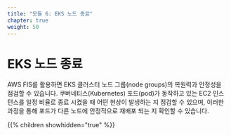 ```yaml
---
title: "모듈 6: EKS 노드 종료"
chapter: true
weight: 50
---
```


# EKS 노드 종료

AWS FIS를 활용하면 EKS 클러스터 노드 그룹(node groups)의 복원력과 안정성을 점검할 수 있습니다. 쿠버네티스(Kubernetes) 포드(pod)가 동작하고 있는 EC2 인스턴스를 일정 비율로 종료 시켰을 때 어떤 현상이 발생하는 지 점검할 수 있으며, 이러한 과정을 통해 포드가 다른 노드에 안정적으로 재배포 되는 지 확인할 수 있습니다.

{{% children showhidden="true" %}}
